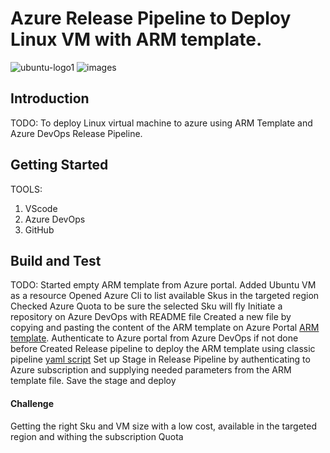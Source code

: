# Azure Release Pipeline to Deploy Linux VM with ARM template.

![ubuntu-logo1](https://github.com/user-attachments/assets/14fbe7e9-7fa5-4f88-9d3a-9cb451d2687a)
![images](https://github.com/user-attachments/assets/41866178-06da-4c8a-aa42-7f694f668327)

## Introduction 
TODO: To deploy Linux virtual machine to azure using ARM Template and Azure DevOps Release Pipeline. 

## Getting Started
TOOLS: 
1.	VScode
2.	Azure DevOps
3.	GitHub
   

## Build and Test
TODO: 
Started empty ARM template from Azure portal.
Added Ubuntu VM as a resource
Opened Azure Cli to list available Skus in the targeted region
Checked Azure Quota to be sure the selected Sku will fly
Initiate a repository on Azure DevOps with README file
Created a new file by copying and pasting the content of the ARM template on Azure Portal [ARM template](ARM_Template_Vmubuntu).
Authenticate to Azure portal from Azure DevOps if not done before
Created Release pipeline to deploy the ARM template using classic pipeline [yaml script](Azure_Release_Pipeline)
Set up Stage in Release Pipeline by authenticating to Azure subscription and supplying needed parameters from the ARM template file.
Save the stage and deploy

#### Challenge
Getting the right Sku and VM size with a low cost, available in the targeted region and withing the subscription Quota
